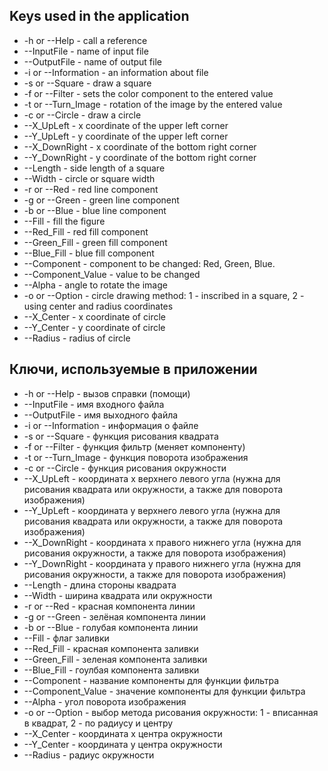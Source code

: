  ## Keys used in the application
- -h or --Help - call a reference
- --InputFile - name of input file
- --OutputFile - name of output file
- -i or --Information - an information about file
- -s or --Square - draw a square
- -f or --Filter - sets the color component to the entered value
- -t or --Turn_Image - rotation of the image by the entered value
- -c or --Circle - draw a circle
- --X_UpLeft - x coordinate of the upper left corner
- --Y_UpLeft - y coordinate of the upper left corner
- --X_DownRight - x coordinate of the bottom right corner
- --Y_DownRight - y coordinate of the bottom right corner
- --Length - side length of a square
- --Width - circle or square width
- -r or --Red - red line component
- -g or --Green - green line component
- -b or --Blue - blue line component
- --Fill - fill the figure
- --Red_Fill - red fill component
- --Green_Fill - green fill component
- --Blue_Fill - blue fill component
- --Component - component to be changed: Red, Green, Blue.
- --Component_Value - value to be changed
- --Alpha - angle to rotate the image
- -o or --Option - circle drawing method:
1 - inscribed in a square,
2 - using center and radius coordinates
- --X_Center - x coordinate of circle
- --Y_Center - y coordinate of circle
- --Radius - radius of circle

## Ключи, используемые в приложении
- -h or --Help - вызов справки (помощи)
- --InputFile - имя входного файла
- --OutputFile - имя выходного файла
- -i or --Information - информация о файле
- -s or --Square - функция рисования квадрата
- -f or --Filter - функция фильтр (меняет компоненту)
- -t or --Turn_Image - функция поворота изображения
- -c or --Circle - функция рисования окружности
- --X_UpLeft - координата х верхнего левого угла (нужна для рисования квадрата или окружности, а также для поворота изображения)
- --Y_UpLeft - координата y верхнего левого угла (нужна для рисования квадрата или окружности, а также для поворота изображения)
- --X_DownRight - координата х правого нижнего угла (нужна для рисования окружности, а также для поворота изображения)
- --Y_DownRight - координата y правого нижнего угла (нужна для рисования окружности, а также для поворота изображения)
- --Length - длина стороны квадрата
- --Width - ширина квадрата или окружности
- -r or --Red - красная компонента линии
- -g or --Green - зелёная компонента линии
- -b or --Blue - голубая компонента линии
- --Fill - флаг заливки
- --Red_Fill - красная компонента заливки
- --Green_Fill - зеленая компонента заливки
- --Blue_Fill - гоулбая компонента заливки
- --Component - название компоненты для функции фильтра
- --Component_Value - значение компоненты для функции фильтра
- --Alpha - угол поворота изображения
- -o or --Option - выбор метода рисования окружности:
1 - вписанная в квадрат,
2 - по радиусу и центру
- --X_Center - координата х центра окружности
- --Y_Center - координата у центра окружности
- --Radius - радиус окружности
